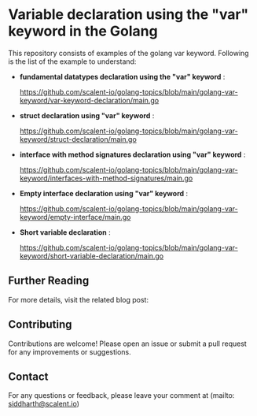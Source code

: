 # Variable declaration using the "var" keyword in the Golang

This repository consists of examples of the golang var keyword. Following is the list of the example to understand:

- **fundamental datatypes declaration using the "var" keyword** : 

  https://github.com/scalent-io/golang-topics/blob/main/golang-var-keyword/var-keyword-declaration/main.go

- **struct declaration using "var" keyword** : 

  https://github.com/scalent-io/golang-topics/blob/main/golang-var-keyword/struct-declaration/main.go

- **interface with method signatures declaration using "var" keyword** : 

  https://github.com/scalent-io/golang-topics/blob/main/golang-var-keyword/interfaces-with-method-signatures/main.go

- **Empty interface declaration using "var" keyword** : 

  https://github.com/scalent-io/golang-topics/blob/main/golang-var-keyword/empty-interface/main.go

- **Short variable declaration** : 

  https://github.com/scalent-io/golang-topics/blob/main/golang-var-keyword/short-variable-declaration/main.go

## Further Reading

  For more details, visit the related blog post: 


## Contributing
  Contributions are welcome! Please open an issue or submit a pull request for any improvements or suggestions.

## Contact
  For any questions or feedback, please leave your comment at (mailto: siddharth@scalent.io)

